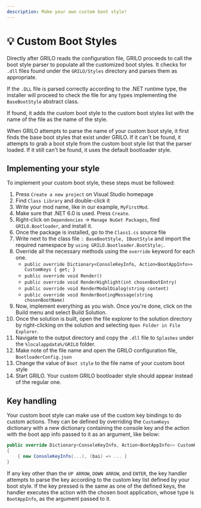 ```yaml
---
description: Make your own custom boot style!
---
```


# 💡 Custom Boot Styles

Directly after GRILO reads the configuration file, GRILO proceeds to call the boot style parser to populate all the customized boot styles. It checks for `.dll` files found under the `GRILO/Styles` directory and parses them as appropriate.

If the `.DLL` file is parsed correctly according to the .NET runtime type, the installer will proceed to check the file for any types implementing the `BaseBootStyle` abstract class.

If found, it adds the custom boot style to the custom boot styles list with the name of the file as the name of the style.

When GRILO attempts to parse the name of your custom boot style, it first finds the base boot styles that exist under GRILO. If it can't be found, it attempts to grab a boot style from the custom boot style list that the parser loaded. If it still can't be found, it uses the default bootloader style.

## Implementing your style

To implement your custom boot style, these steps must be followed:

1. Press `Create a new project` on Visual Studio homepage
2. Find `Class Library` and double-click it
3. Write your mod name, like in our example, `MyFirstMod`.
4. Make sure that .NET 6.0 is used. Press `Create`.
5. Right-click on `Dependencies` -> `Manage NuGet Packages`, find `GRILO.Bootloader`, and install it.
6. Once the package is installed, go to the `Class1.cs` source file
7. Write next to the class file `: BaseBootStyle, IBootStyle` and import the required namespace by `using GRILO.Bootloader.BootStyle;`.
8. Override all the necessary methods using the `override` keyword for each one.
   * `public override Dictionary<ConsoleKeyInfo, Action<BootAppInfo>> CustomKeys { get; }`
   * `public override void Render()`
   * `public override void RenderHighlight(int chosenBootEntry)`
   * `public override void RenderModalDialog(string content)`
   * `public override void RenderBootingMessage(string chosenBootName)`
9. Now, implement everything as you wish. Once you're done, click on the Build menu and select Build Solution.
10. Once the solution is built, open the file explorer to the solution directory by right-clicking on the solution and selecting `Open Folder in File Explorer`.
11. Navigate to the output directory and copy the `.dll` file to `Splashes` under the `%localappdata%/GRILO` folder.
12. Make note of the file name and open the GRILO configuration file, `BootloaderConfig.json`
13. Change the value of `Boot style` to the file name of your custom boot style
14. Start GRILO. Your custom GRILO bootloader style should appear instead of the regular one.

## Key handling

Your custom boot style can make use of the custom key bindings to do custom actions. They can be defined by overriding the `CustomKeys` dictionary with a new dictionary containing the console key and the action with the boot app info passed to it as an argument, like below:

```csharp
public override Dictionary<ConsoleKeyInfo, Action<BootAppInfo>> CustomKeys { get; } = new()
{
    { new ConsoleKeyInfo(...), (bai) => ... }
}
```

If any key other than the `UP ARROW`, `DOWN ARROW`, and `ENTER`, the key handler attempts to parse the key according to the custom key list defined by your boot style. If the key pressed is the same as one of the defined keys, the handler executes the action with the chosen boot application, whose type is `BootAppInfo`, as the argument passed to it.
